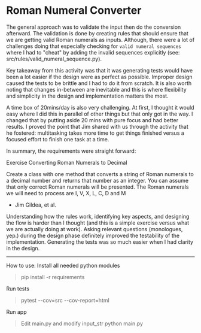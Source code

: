 # Roman Numeral Converter

The general approach was to validate the input then do the conversion afterward. The validation is done by creating rules that should ensure that we are getting valid Roman numerals as inputs. Although, there were a lot of challenges doing that especially checking for `valid numeral sequences` where I had to "cheat" by adding the invalid sequences explicitly (see: src/rules/valid_numeral_sequence.py).

Key takeaway from this activity was that it was generating tests would have been a lot easier if the design were as perfect as possible. Improper design caused the tests to be brittle and I had to do it from scratch.
It is also worth noting that changes in-between are inevitable and this is where flexibility and simplicity in the design and implementation matters the most.

A time box of 20mins/day is also very challenging. At first, I thought it would easy where I did this in parallel of other things but that only got in the way. I changed that by putting aside 20 mins with pure focus and had better results. I proved the point that Jim shared with us through the activity that he fostered: multitasking takes more time to get things finished versus a focused effort to finish one task at a time.


In summary, the requirements were straight forward:

Exercise
Converting Roman Numerals to Decimal

Create a class with one method that converts a string of Roman numerals to a decimal number and returns that number as an integer.  You can assume that only correct Roman numerals will be presented.  The Roman numerals we will need to process are I, V, X, L, C, D and M
- Jim Gildea, et al.


Understanding how the rules work, identifying key aspects, and designing the flow is harder than I thought (and this is a simple exercise versus what we are actually doing at work). Asking relevant questions (monologues, yep.) during the design phase definitely improved the testability of the implementation.
Generating the tests was so much easier when I had clarity in the design. 

---
How to use:
Install all needed python modules
> pip install -r requirements

Run tests
> pytest --cov=src --cov-report=html

Run app
> Edit main.py and modify input_str
> python main.py
